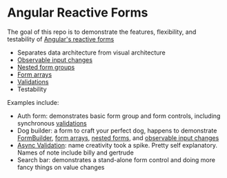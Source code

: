 # Angular Reactive Forms

The goal of this repo is to demonstrate the features, flexibility, and testability of [Angular's reactive forms](https://angular.io/guide/reactive-forms)

- Separates data architecture from visual architecture 
- [Observable input changes](https://angular.io/api/forms/AbstractControl#valueChanges)
- [Nested form groups](https://angular.io/guide/reactive-forms#nesting-form-groups)
- [Form arrays](https://angular.io/guide/reactive-forms#dynamic-controls-using-form-arrays)
- [Validations](https://angular.io/guide/form-validation#reactive-form-validation)
- Testability

Examples include: 
- Auth form: demonstrates basic form group and form controls, including synchronous [validations](https://angular.io/guide/form-validation#reactive-form-validation)
- Dog builder: a form to craft your perfect dog, happens to demonstrate [FormBuilder](https://angular.io/guide/reactive-forms#generating-form-controls-with-formbuilder), [form arrays](https://angular.io/guide/reactive-forms#dynamic-controls-using-form-arrays), [nested forms](https://angular.io/guide/reactive-forms#creating-nested-form-groups), and [observable input changes]((https://angular.io/api/forms/AbstractControl#valueChanges))
- [Async Validation](https://angular.io/guide/form-validation#async-validation): name creativity took a spike. Pretty self explanatory. Names of note include billy and gertrude
- Search bar: demonstrates a stand-alone form control and doing more fancy things on value changes
